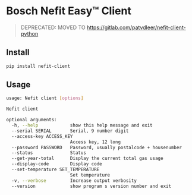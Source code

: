 # Bosch Nefit Easy™ Client

> DEPRECATED: MOVED TO https://gitlab.com/patvdleer/nefit-client-python


## Install
```bash
pip install nefit-client
```

## Usage
```bash
usage: Nefit client [options]

Nefit client

optional arguments:
  -h, --help            show this help message and exit
  --serial SERIAL       Serial, 9 number digit
  --access-key ACCESS_KEY
                        Access key, 12 long
  --password PASSWORD   Password, usually postalcode + housenumber
  --status              Status
  --get-year-total      Display the current total gas usage
  --display-code        Display code
  --set-temperature SET_TEMPERATURE
                        Set temperature
  -v, --verbose         Increase output verbosity
  --version             show program s version number and exit
```
